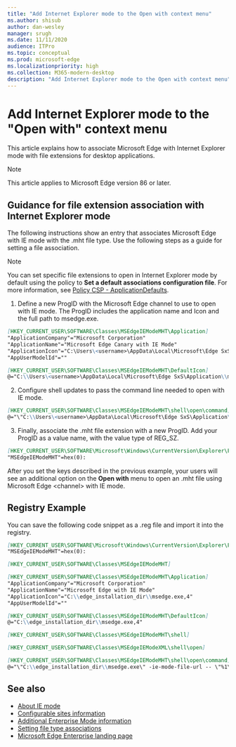 ```yaml
---
title: "Add Internet Explorer mode to the Open with context menu"
ms.author: shisub
author: dan-wesley
manager: srugh
ms.date: 11/11/2020
audience: ITPro
ms.topic: conceptual
ms.prod: microsoft-edge
ms.localizationpriority: high
ms.collection: M365-modern-desktop
description: "Add Internet Explorer mode to the Open with context menu"
---
```


# Add Internet Explorer mode to the "Open with" context menu

This article explains how to associate Microsoft Edge with Internet Explorer mode with file extensions for desktop applications.

> [!NOTE]
> This article applies to Microsoft Edge version 86 or later.

## Guidance for file extension association with Internet Explorer mode

The following instructions show an entry that associates Microsoft Edge with IE mode with the .mht file type. Use the following steps as a guide for setting a file association.

> [!NOTE]
> You can set specific file extensions to open in Internet Explorer mode by default using the policy to **Set a default associations configuration file**. For more information, see [Policy CSP - ApplicationDefaults](https://docs.microsoft.com/windows/client-management/mdm/policy-csp-applicationdefaults#applicationdefaults-defaultassociationsconfiguration).

1. Define a new ProgID with the Microsoft Edge channel to use to open with IE mode. The ProgID includes the application name and Icon and the full path to msedge.exe.

```markdown
[HKEY_CURRENT_USER\SOFTWARE\Classes\MSEdgeIEModeMHT\Application]
"ApplicationCompany"="Microsoft Corporation"
"ApplicationName"="Microsoft Edge Canary with IE Mode"
"ApplicationIcon"="C:\Users\<username>\AppData\Local\Microsoft\Edge SxS\Application\\msedge.exe,4"
"AppUserModelId"=""
```

```markdown
[HKEY_CURRENT_USER\SOFTWARE\Classes\MSEdgeIEModeMHT\DefaultIcon]
@="C:\\Users\<username>\AppData\Local\Microsoft\Edge SxS\Application\\msedge.exe,4"
```

2. Configure shell updates to pass the command line needed to open with IE mode.

```markdown
[HKEY_CURRENT_USER\SOFTWARE\Classes\MSEdgeIEModeMHT\shell\open\command]
@="\"C:\\Users\<username>\AppData\Local\Microsoft\Edge SxS\Application\\msedge.exe\" -ie-mode-file-url -- \"%1\""
```

3. Finally, associate the .mht file extension with a new ProgID. Add your ProgID as a value name, with the value type of REG_SZ.

```markdown
[HKEY_CURRENT_USER\SOFTWARE\Microsoft\Windows\CurrentVersion\Explorer\FileExts\.mht\OpenWithProgids]
"MSEdgeIEModeMHT"=hex(0):
```

After you set the keys described in the previous example, your users will see an additional option on the **Open with** menu to open an .mht file using Microsoft Edge \<channel\> with IE mode.

## Registry Example

You can save the following code snippet as a .reg file and import it into the registry.

```markdown
[HKEY_CURRENT_USER\SOFTWARE\Microsoft\Windows\CurrentVersion\Explorer\FileExts\.mht\OpenWithProgids]
"MSEdgeIEModeMHT"=hex(0):

[HKEY_CURRENT_USER\SOFTWARE\Classes\MSEdgeIEModeMHT]

[HKEY_CURRENT_USER\SOFTWARE\Classes\MSEdgeIEModeMHT\Application]
"ApplicationCompany"="Microsoft Corporation"
"ApplicationName"="Microsoft Edge with IE Mode"
"ApplicationIcon"="C:\\edge_installation_dir\\msedge.exe,4"
"AppUserModelId"=""

[HKEY_CURRENT_USER\SOFTWARE\Classes\MSEdgeIEModeMHT\DefaultIcon]
@="C:\\edge_installation_dir\\msedge.exe,4"

[HKEY_CURRENT_USER\SOFTWARE\Classes\MSEdgeIEModeMHT\shell]

[HKEY_CURRENT_USER\SOFTWARE\Classes\MSEdgeIEModeXML\shell\open]

[HKEY_CURRENT_USER\SOFTWARE\Classes\MSEdgeIEModeMHT\shell\open\command]
@="\"C:\\edge_installation_dir\\msedge.exe\" -ie-mode-file-url -- \"%1\""

```

## See also

- [About IE mode](https://docs.microsoft.com/deployedge/edge-ie-mode)
- [Configurable sites information](https://docs.microsoft.com/deployedge/edge-learnmore-configurable-sites-ie-mode)
- [Additional Enterprise Mode information](https://docs.microsoft.com/internet-explorer/ie11-deploy-guide/enterprise-mode-overview-for-ie11)
- [Setting file type associations](https://docs.microsoft.com/windows/win32/shell/fa-file-types)
- [Microsoft Edge Enterprise landing page](https://aka.ms/EdgeEnterprise)

